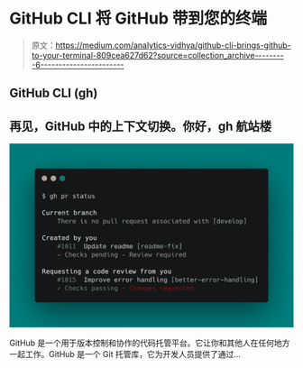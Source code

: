 # GitHub CLI 将 GitHub 带到您的终端

> 原文：<https://medium.com/analytics-vidhya/github-cli-brings-github-to-your-terminal-809cea627d62?source=collection_archive---------6----------------------->

## GitHub CLI (gh)

## 再见，GitHub 中的上下文切换。你好，gh 航站楼

![](img/ac0651d7137a1c200652913ed76382af.png)

GitHub 是一个用于版本控制和协作的代码托管平台。它让你和其他人在任何地方一起工作。GitHub 是一个 Git 托管库，它为开发人员提供了通过…